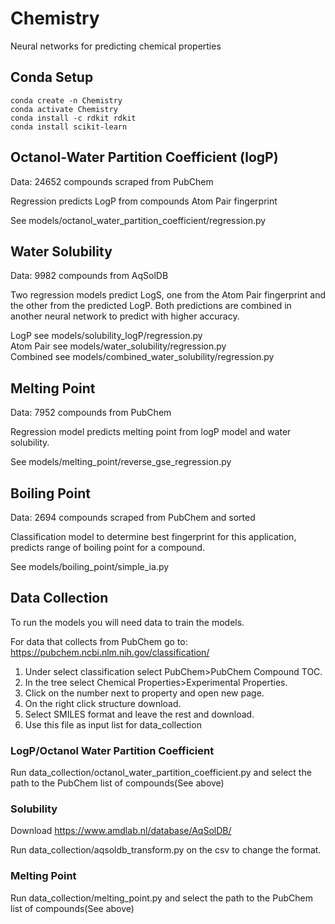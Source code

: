 # Chemistry
Neural networks for predicting chemical properties

## Conda Setup

```
conda create -n Chemistry
conda activate Chemistry
conda install -c rdkit rdkit
conda install scikit-learn
```

## Octanol-Water Partition Coefficient (logP)
Data: 24652 compounds scraped from PubChem

Regression predicts LogP from compounds Atom Pair fingerprint

See models/octanol_water_partition_coefficient/regression.py

## Water Solubility
Data: 9982 compounds from AqSolDB

Two regression models predict LogS, one from the Atom Pair fingerprint and the other from the predicted LogP. Both predictions are combined in another neural network to predict with higher accuracy. 

LogP see models/solubility_logP/regression.py  
Atom Pair see models/water_solubility/regression.py  
Combined see models/combined_water_solubility/regression.py  

## Melting Point
Data: 7952 compounds from PubChem

Regression model predicts melting point from logP model and water solubility.

See models/melting_point/reverse_gse_regression.py

## Boiling Point
Data: 2694 compounds scraped from PubChem and sorted

Classification model to determine best fingerprint for this application, predicts range of boiling point for a compound.

See models/boiling_point/simple_ia.py

## Data Collection
To run the models you will need data to train the models.

For data that collects from PubChem go to: https://pubchem.ncbi.nlm.nih.gov/classification/  
1. Under select classification select PubChem>PubChem Compound TOC.
2. In the tree select Chemical Properties>Experimental Properties.
3. Click on the number next to property and open new page.
4. On the right click structure download.
5. Select SMILES format and leave the rest and download.
6. Use this file as input list for data_collection

### LogP/Octanol Water Partition Coefficient
Run data_collection/octanol_water_partition_coefficient.py and select the path to the PubChem list of compounds(See above)

### Solubility
Download https://www.amdlab.nl/database/AqSolDB/

Run data_collection/aqsoldb_transform.py on the csv to change the format.

### Melting Point
Run data_collection/melting_point.py and select the path to the PubChem list of compounds(See above)


